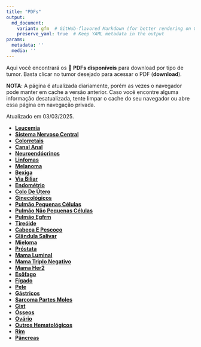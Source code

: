 ```yaml
---
title: "PDFs"
output: 
  md_document:
    variant: gfm  # GitHub-flavored Markdown (for better rendering on GitHub)
    preserve_yaml: true  # Keep YAML metadata in the output
params:
  metadata: ''
  media: ''
---
```


<script async src="https://scripts.simpleanalyticscdn.com/latest.js"></script>

Aqui você encontrará os 📝 **PDFs disponíveis** para download por tipo
de tumor. Basta clicar no tumor desejado para acessar o PDF
(**download**).

**NOTA**: A página é atualizada diariamente, porém as vezes o navegador
pode manter em cache a versão anterior. Caso você encontre alguma
informação desatualizada, tente limpar o cache do seu navegador ou abre
essa página em navegação privada.

Atualizado em 03/03/2025.

- [**Leucemia**](https://coeoralmeds-e768.restdb.io/media/67c53c9df63b80480013070d?download=true)
- [**Sistema Nervoso
  Central**](https://coeoralmeds-e768.restdb.io/media/67c53c9ef63b80480013070f?download=true)
- [**Colorretais**](https://coeoralmeds-e768.restdb.io/media/67c53ca0f63b804800130715?download=true)
- [**Canal
  Anal**](https://coeoralmeds-e768.restdb.io/media/67c53ca2f63b804800130717?download=true)
- [**Neuroendócrinos**](https://coeoralmeds-e768.restdb.io/media/67c53ca3f63b804800130719?download=true)
- [**Linfomas**](https://coeoralmeds-e768.restdb.io/media/67c53ca4f63b80480013071b?download=true)
- [**Melanoma**](https://coeoralmeds-e768.restdb.io/media/67c53ca5f63b80480013071d?download=true)
- [**Bexiga**](https://coeoralmeds-e768.restdb.io/media/67c53ca6f63b80480013071f?download=true)
- [**Via
  Biliar**](https://coeoralmeds-e768.restdb.io/media/67c53ca7f63b804800130721?download=true)
- [**Endométrio**](https://coeoralmeds-e768.restdb.io/media/67c53ca8f63b804800130723?download=true)
- [**Colo De
  Útero**](https://coeoralmeds-e768.restdb.io/media/67c53ca9f63b804800130725?download=true)
- [**Ginecológicos**](https://coeoralmeds-e768.restdb.io/media/67c53caaf63b804800130727?download=true)
- [**Pulmão Pequenas
  Células**](https://coeoralmeds-e768.restdb.io/media/67c53cabf63b804800130729?download=true)
- [**Pulmão Não Pequenas
  Células**](https://coeoralmeds-e768.restdb.io/media/67c53cadf63b80480013072b?download=true)
- [**Pulmão
  Egfrm**](https://coeoralmeds-e768.restdb.io/media/67c53caef63b80480013072d?download=true)
- [**Tireóide**](https://coeoralmeds-e768.restdb.io/media/67c53cb0f63b804800130731?download=true)
- [**Cabeça E
  Pescoço**](https://coeoralmeds-e768.restdb.io/media/67c53cb1f63b804800130733?download=true)
- [**Glândula
  Salivar**](https://coeoralmeds-e768.restdb.io/media/67c53cb2f63b804800130735?download=true)
- [**Mieloma**](https://coeoralmeds-e768.restdb.io/media/67c53cb3f63b804800130737?download=true)
- [**Próstata**](https://coeoralmeds-e768.restdb.io/media/67c53cb4f63b80480013073c?download=true)
- [**Mama
  Luminal**](https://coeoralmeds-e768.restdb.io/media/67c53cb7f63b804800130740?download=true)
- [**Mama Triplo
  Negativo**](https://coeoralmeds-e768.restdb.io/media/67c53cb8f63b804800130742?download=true)
- [**Mama
  Her2**](https://coeoralmeds-e768.restdb.io/media/67c53cb9f63b804800130744?download=true)
- [**Esôfago**](https://coeoralmeds-e768.restdb.io/media/67c53cbaf63b804800130746?download=true)
- [**Fígado**](https://coeoralmeds-e768.restdb.io/media/67c53cbbf63b804800130748?download=true)
- [**Pele**](https://coeoralmeds-e768.restdb.io/media/67c53cbdf63b80480013074a?download=true)
- [**Gástricos**](https://coeoralmeds-e768.restdb.io/media/67c53cbef63b80480013074c?download=true)
- [**Sarcoma Partes
  Moles**](https://coeoralmeds-e768.restdb.io/media/67c53cbff63b80480013074e?download=true)
- [**Gist**](https://coeoralmeds-e768.restdb.io/media/67c53cc0f63b804800130750?download=true)
- [**Ósseos**](https://coeoralmeds-e768.restdb.io/media/67c53cc1f63b804800130752?download=true)
- [**Ovário**](https://coeoralmeds-e768.restdb.io/media/67c53cc2f63b804800130754?download=true)
- [**Outros
  Hematológicos**](https://coeoralmeds-e768.restdb.io/media/67c53cc3f63b804800130756?download=true)
- [**Rim**](https://coeoralmeds-e768.restdb.io/media/67c53cc5f63b804800130758?download=true)
- [**Pâncreas**](https://coeoralmeds-e768.restdb.io/media/67c53cc6f63b80480013075b?download=true)
